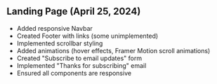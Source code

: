 ## Landing Page (April 25, 2024)

- Added responsive Navbar
- Created Footer with links (some unimplemented)
- Implemented scrollbar styling
- Added animations (hover effects, Framer Motion scroll animations)
- Created "Subscribe to email updates" form
- Implemented "Thanks for subscribing" email
- Ensured all components are responsive